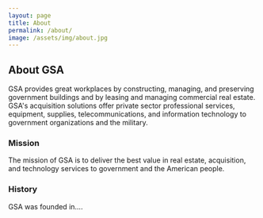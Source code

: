 ```yaml
---
layout: page
title: About
permalink: /about/
image: /assets/img/about.jpg
---
```


## About GSA

GSA provides great workplaces by constructing, managing, and preserving government buildings and by leasing and managing commercial real estate. GSA's acquisition solutions offer private sector professional services, equipment, supplies, telecommunications, and information technology to government organizations and the military.

### Mission

The mission of GSA is to deliver the best value in real estate, acquisition, and technology services to government and the American people.

### History

GSA was founded in....

